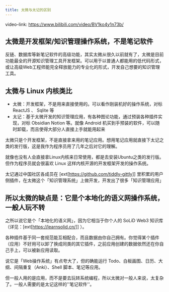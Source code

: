 ```yaml
---
title: 太微与太记的区别
---
```


video-link: <https://www.bilibili.com/video/BV1ko4y1n73b/>

## 太微是开发框架/知识管理操作系统，不是笔记软件

反链、数据库等新笔记软件的高级功能，其实太微从很久以前就有了，太微是目前功能最全的开源知识管理工具开发框架。可以用于以普通人都能用的低代码形式，或让高级Web工程师能完全释放能力的专业化的形式，开发自己想要的知识管理工具。

## 太微与 Linux 内核类比

* 太微：开发框架，不是用来直接使用的。可以看作刚装机好的操作系统，对标 ReactJS 、 Sqlite 等
* 太记：基于太微开发的知识管理应用，有各种图论功能，通过预装各种插件实现，对标 Obsidian Notion 等。就像 Android 机买到手预装的软件，可以随时卸载，而且使得大部分人直接上手就能用起来

太微只是个开发框架，不是直接拿来用的笔记应用。想用笔记应用就直接下太记之类的发行版，这是我作为程序员用了几年之后对它的理解。

就像也没有人会直接拿Linux内核来日常使用，都是去安装Ubuntu之类的发行版。但作为程序员就会很喜欢 Linux 这样内核开源的开发框架开发的操作系统。

太记通过中国社区各成员在 [ext[<https://github.com/tiddly-gittly>]] 里积累的用户侧插件，在太微这个「知识管理系统」上做开发，开发出了很多「知识管理应用」

## 所以太微的缺点是：它是个本地化的语义网操作系统，一般人玩不转

之所以说它是个「本地化的语义网」，因为它相当于你个人的 SoLiD Web3 知识库（详见：<a >[ext[<https://learnsolid.cn/>]]</a> ）。

各种插件基于同一套规范能互相配合，而且数据由你自己拥有。你觉得某个插件（应用）不好用可以卸了换成同类的其它插件，之前应用创建的数据依然还在你自己手上，可以被新应用读取。

说它是「Web操作系统」有点夸大了，但的确能运行 Todo、白板画图、日历、大纲、间隔重复（Anki）、Shell 脚本、笔记等应用。

但一般人用的是应用，而不是要去玩转系统编程，所以太微对一般人来说，太复杂了。一般人需要的是<a >太记</a>这样的''笔记软件''。